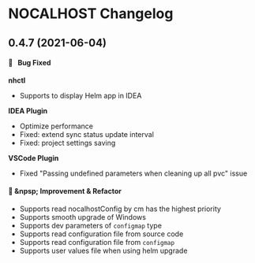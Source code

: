 # NOCALHOST Changelog

## 0.4.7 (2021-06-04)

#### :bug:  &nbsp; Bug Fixed

**nhctl**

- Supports to display Helm app in IDEA 

**IDEA Plugin**

- Optimize performance
- Fixed: extend sync status update interval
- Fixed: project settings saving

**VSCode Plugin**

- Fixed "Passing undefined parameters when cleaning up all pvc" issue
  
#### :muscle: &npsp; Improvement & Refactor

- Supports read nocalhostConfig by cm has the highest priority
- Supports smooth upgrade of Windows
- Supports dev parameters of `configmap` type
- Supports read configuration file from source code
- Supports read configuration file from `configmap`
- Supports user values file when using helm upgrade

